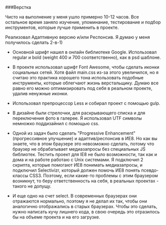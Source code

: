 ###Верстка

Чисто на выполнение у меня ушло примерно 10-12 часов. Все остальное время заняло изучение, упоминание, тестирование и подбор инструментов, которые лучше применить в проекте.

Реализовал Адаптивную версию и/или Респонсив. Я думаю у меня получилось сделать 2-в-1)

 - Основной шрифт нашел в онлайн библиотеке Google. Использовал regular и bold (weight 400 и 700 соответственно), как в psd шаблоне.

 - В проекте использовал шрифт Font Awesome, чтобы сделать иконки социальных сетей. Хотя файл main.css из-за этого увеличился, но я считаю это практика хорошего тона использовать подобные инструменты, которые облегчают жизнь верстальщику. Думаю все равно его можно оптимизировать под себя в реальном проекте, удалив ненужные иконки.

 - Использовал препроцессор Less и собирал проект с помощью gulp.

 - В дизайне были стрелочки, для раскрывающего списка и для переключения фото в галерее. Я использовал UTF символы немножко поддизайнил с помощью css.

 - Одной из задач было сделать "Progressive Enhancement" (прогрессивное улучшение) и адаптив/респонсив в ИЕ8. Но как вы знаете, что в этом браузере это невозможно сделать, потому что браузер не обрабатывает медиазапросы без специальных JS библиотек. Тестить проект для IE8 не было возможности, так как и дома и на работе работаю с Unix системами. Я подключил 2 скрипта, которые помогают ИЕ8 понимать медиазапросы, и подключил Selectivizr, который должен помочь ИЕ8 понять псевдо-классы CSS3. Поэтому, если какие-то проблемы с этим браузером возникнут, то беру ответственность на себя, в реальных проектах - такого не допущу.

 - И еще одно на счет select. В современных браузерах они отражаются нормально, поэтому я не делал их так, чтобы они аналогично отображались в старых браузерах. Чтобы это сделать, нужно написать кучу лишнего кода, в свою очередь это отразилось бы на объеме проекта и на его загрузке.
